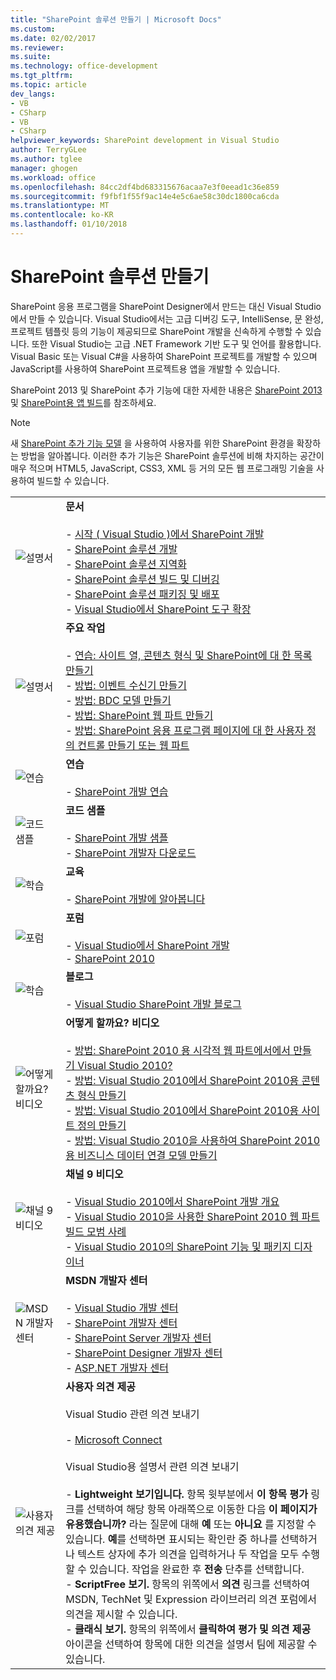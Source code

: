 ```yaml
---
title: "SharePoint 솔루션 만들기 | Microsoft Docs"
ms.custom: 
ms.date: 02/02/2017
ms.reviewer: 
ms.suite: 
ms.technology: office-development
ms.tgt_pltfrm: 
ms.topic: article
dev_langs:
- VB
- CSharp
- VB
- CSharp
helpviewer_keywords: SharePoint development in Visual Studio
author: TerryGLee
ms.author: tglee
manager: ghogen
ms.workload: office
ms.openlocfilehash: 84cc2df4bd683315676acaa7e3f0eead1c36e859
ms.sourcegitcommit: f9fbf1f55f9ac14e4e5c6ae58c30dc1800ca6cda
ms.translationtype: MT
ms.contentlocale: ko-KR
ms.lasthandoff: 01/10/2018
---
```

# <a name="create-sharepoint-solutions"></a>SharePoint 솔루션 만들기
  SharePoint 응용 프로그램을 SharePoint Designer에서 만드는 대신 Visual Studio에서 만들 수 있습니다. Visual Studio에서는 고급 디버깅 도구, IntelliSense, 문 완성, 프로젝트 템플릿 등의 기능이 제공되므로 SharePoint 개발을 신속하게 수행할 수 있습니다. 또한 Visual Studio는 고급 .NET Framework 기반 도구 및 언어를 활용합니다. Visual Basic 또는 Visual C#을 사용하여 SharePoint 프로젝트를 개발할 수 있으며 JavaScript를 사용하여 SharePoint 프로젝트용 앱을 개발할 수 있습니다.  
  
 SharePoint 2013 및 SharePoint 추가 기능에 대한 자세한 내용은 [SharePoint 2013](http://msdn.microsoft.com/library/jj162979.aspx) 및 [SharePoint용 앱 빌드](http://msdn.microsoft.com/library/office/apps/jj163230%28v=office.15%29.aspx)를 참조하세요.  
  
> [!NOTE]  
>  새 [SharePoint 추가 기능 모델](https://msdn.microsoft.com/library/office/fp179930.aspx) 을 사용하여 사용자를 위한 SharePoint 환경을 확장하는 방법을 알아봅니다. 이러한 추가 기능은 SharePoint 솔루션에 비해 차지하는 공간이 매우 적으며 HTML5, JavaScript, CSS3, XML 등 거의 모든 웹 프로그래밍 기술을 사용하여 빌드할 수 있습니다.  
  
|||  
|-|-|  
|![설명서](../sharepoint/media/vs-icon-documentation.gif "설명서")|**문서**<br /><br /> -   [시작 &#40; Visual Studio &#41;에서 SharePoint 개발](../sharepoint/getting-started-sharepoint-development-in-visual-studio.md)<br />-   [SharePoint 솔루션 개발](../sharepoint/developing-sharepoint-solutions.md)<br />-   [SharePoint 솔루션 지역화](../sharepoint/localizing-sharepoint-solutions.md)<br />-   [SharePoint 솔루션 빌드 및 디버깅](../sharepoint/building-and-debugging-sharepoint-solutions.md)<br />-   [SharePoint 솔루션 패키징 및 배포](../sharepoint/packaging-and-deploying-sharepoint-solutions.md)<br />-   [Visual Studio에서 SharePoint 도구 확장](../sharepoint/extending-the-sharepoint-tools-in-visual-studio.md)|  
|![설명서](../sharepoint/media/vs-icon-documentation.gif "설명서")|**주요 작업**<br /><br /> -   [연습: 사이트 열, 콘텐츠 형식 및 SharePoint에 대 한 목록 만들기](../sharepoint/walkthrough-create-a-site-column-content-type-and-list-for-sharepoint.md)<br />-   [방법: 이벤트 수신기 만들기](../sharepoint/how-to-create-an-event-receiver.md)<br />-   [방법: BDC 모델 만들기](../sharepoint/how-to-create-a-bdc-model.md)<br />-   [방법: SharePoint 웹 파트 만들기](../sharepoint/how-to-create-a-sharepoint-web-part.md)<br />-   [방법: SharePoint 응용 프로그램 페이지에 대 한 사용자 정의 컨트롤 만들기 또는 웹 파트](../sharepoint/how-to-create-a-user-control-for-a-sharepoint-application-page-or-web-part.md)|  
|![연습](../sharepoint/media/vs-icon-walkthroughs.gif "연습")|**연습**<br /><br /> -   [SharePoint 개발 연습](../sharepoint/sharepoint-development-walkthroughs.md)|  
|![코드 샘플](../sharepoint/media/vs-icon-codesamples.gif "코드 샘플")|**코드 샘플**<br /><br /> -   [SharePoint 개발 샘플](../sharepoint/sharepoint-development-samples.md)<br />-   [SharePoint 개발자 다운로드](http://msdn.microsoft.com/sharepoint/aa905690.aspx)|  
|![학습](../sharepoint/media/vs-icon-training.gif "학습")|**교육**<br /><br /> -   [SharePoint 개발에 알아봅니다](http://msdn.microsoft.com/sharepoint/aa905692.aspx)|  
|![포럼](../sharepoint/media/vs-icon-forums.gif "포럼")|**포럼**<br /><br /> -   [Visual Studio에서 SharePoint 개발](http://social.msdn.microsoft.com/Forums/vssharepointdevelopment/threads)<br />-   [SharePoint 2010](http://social.msdn.microsoft.com/Forums/category/sharepoint2010,sharepoint/)|  
|![학습](../sharepoint/media/vs-icon-training.gif "학습")|**블로그**<br /><br /> -   [Visual Studio SharePoint 개발 블로그](http://blogs.msdn.com/b/vssharepointtoolsblog/)|  
|![어떻게 할까요? 비디오](../sharepoint/media/vs-icon-howdoivideos.gif "어떻게 할까요? 비디오")|**어떻게 할까요? 비디오**<br /><br /> -   [방법: SharePoint 2010 용 시각적 웹 파트에서에서 만들기 Visual Studio 2010?](http://msdn.microsoft.com/vstudio/ff623014.aspx)<br />-   [방법: Visual Studio 2010에서 SharePoint 2010용 콘텐츠 형식 만들기](http://msdn.microsoft.com/vstudio/ff623016.aspx)<br />-   [방법: Visual Studio 2010에서 SharePoint 2010용 사이트 정의 만들기](http://msdn.microsoft.com/vstudio/ff623012.aspx)<br />-   [방법: Visual Studio 2010을 사용하여 SharePoint 2010용 비즈니스 데이터 연결 모델 만들기](http://msdn.microsoft.com/vstudio/ff623022.aspx)|  
|![채널 9 비디오](../sharepoint/media/vs-icon-channel9videos.gif "Channel 9 비디오")|**채널 9 비디오**<br /><br /> -   [Visual Studio 2010에서 SharePoint 개발 개요](http://channel9.msdn.com/posts/funkyonex/Overview-of-SharePoint-Development-in-Visual-Studio-2010/)<br />-   [Visual Studio 2010을 사용한 SharePoint 2010 웹 파트 빌드 모범 사례](http://channel9.msdn.com/posts/funkyonex/Best-Practices-on-Building-SharePoint-2010-Web-Parts-with-Visual-Studio-2010/)<br />-   [Visual Studio 2010의 SharePoint 기능 및 패키지 디자이너](http://channel9.msdn.com/posts/funkyonex/SharePoint-Feature-and-Package-Designers-in-Visual-Studio-2010/)|  
|![MSDN 개발자 센터](../sharepoint/media/vs-icon-msdndevcenter.gif "MSDN 개발자 센터")|**MSDN 개발자 센터**<br /><br /> -   [Visual Studio 개발 센터](http://msdn.microsoft.com/vstudio/default.aspx)<br />-   [SharePoint 개발자 센터](http://msdn.microsoft.com/sharepoint/default.aspx)<br />-   [SharePoint Server 개발자 센터](http://msdn.microsoft.com/office/aa905503.aspx)<br />-   [SharePoint Designer 개발자 센터](http://msdn.microsoft.com/office/bb421303.aspx)<br />-   [ASP.NET 개발자 센터](http://msdn.microsoft.com/aa336522.aspx)|  
|![사용자 의견 제공](../sharepoint/media/vs-icon-feedback.gif "사용자 의견 제공")|**사용자 의견 제공**<br /><br /> Visual Studio 관련 의견 보내기<br /><br /> -   [Microsoft Connect](http://go.microsoft.com/fwlink/?LinkID=150463)<br /><br /> Visual Studio용 설명서 관련 의견 보내기<br /><br /> -   **Lightweight 보기입니다.** 항목 윗부분에서 **이 항목 평가** 링크를 선택하여 해당 항목 아래쪽으로 이동한 다음 **이 페이지가 유용했습니까?** 라는 질문에 대해 **예** 또는 **아니요** 를 지정할 수 있습니다. **예**를 선택하면 표시되는 확인란 중 하나를 선택하거나 텍스트 상자에 추가 의견을 입력하거나 두 작업을 모두 수행할 수 있습니다. 작업을 완료한 후 **전송** 단추를 선택합니다.<br />-   **ScriptFree 보기.** 항목의 위쪽에서 **의견** 링크를 선택하여 MSDN, TechNet 및 Expression 라이브러리 의견 포럼에서 의견을 제시할 수 있습니다.<br />-   **클래식 보기.** 항목의 위쪽에서 **클릭하여 평가 및 의견 제공** 아이콘을 선택하여 항목에 대한 의견을 설명서 팀에 제공할 수 있습니다.|  
  
  